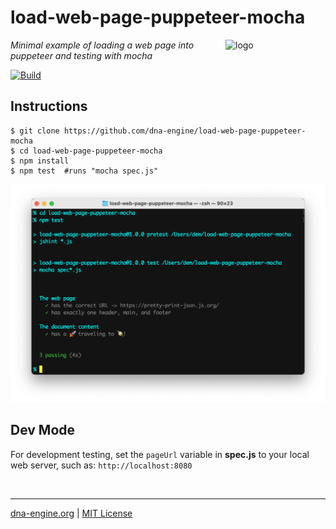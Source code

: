 # load-web-page-puppeteer-mocha
<img src=https://dna-engine.org/graphics/dna-logo.png align=right width=160 alt=logo>

_Minimal example of loading a web page into puppeteer and testing with mocha_

[![Build](https://github.com/dna-engine/load-web-page-puppeteer-mocha/workflows/build/badge.svg)](https://github.com/dna-engine/load-web-page-puppeteer-mocha/actions/workflows/run-spec-on-push.yaml)

## Instructions
```shell
$ git clone https://github.com/dna-engine/load-web-page-puppeteer-mocha
$ cd load-web-page-puppeteer-mocha
$ npm install
$ npm test  #runs "mocha spec.js"
```
<img src=https://raw.githubusercontent.com/dna-engine/load-web-page-puppeteer-mocha/main/screenshot.png
   width=600 alt=screenshot>

## Dev Mode
For development testing, set the `pageUrl` variable in **spec.js** to your local web server, such as:
`http://localhost:8080`

<br>

---
[dna-engine.org](https://dna-engine.org) | [MIT License](LICENSE.txt)
